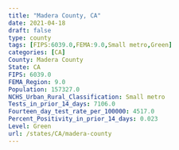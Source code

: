 ```yaml
---
title: "Madera County, CA"
date: 2021-04-18
draft: false
type: county
tags: [FIPS:6039.0,FEMA:9.0,Small metro,Green]
categories: [CA]
County: Madera County
State: CA
FIPS: 6039.0
FEMA_Region: 9.0
Population: 157327.0
NCHS_Urban_Rural_Classification: Small metro
Tests_in_prior_14_days: 7106.0
Fourteen_day_test_rate_per_100000: 4517.0
Percent_Positivity_in_prior_14_days: 0.023
Level: Green
url: /states/CA/madera-county
---
```



